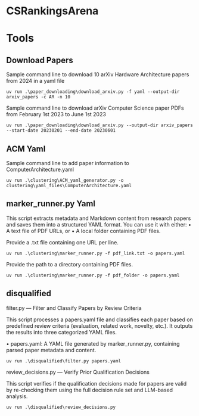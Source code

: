 # CSRankingsArena


# Tools

## Download Papers

Sample command line to download 10 arXiv Hardware Architecture papers from 2024 in a yaml file

```
uv run .\paper_downloading\download_arxiv.py -f yaml --output-dir arxiv_papers -c AR -n 10
```

Sample command line to download arXiv Computer Science paper PDFs from February 1st 2023 to June 1st 2023

```
uv run .\paper_downloading\download_arxiv.py --output-dir arxiv_papers --start-date 20230201 --end-date 20230601
```

## ACM Yaml

Sample command line to add paper information to ComputerArchitecture.yaml

```
uv run .\clustering\ACM_yaml_generator.py -o clustering\yaml_files\ComputerArchitecture.yaml
```

## marker_runner.py Yaml

This script extracts metadata and Markdown content from research papers and saves them into a structured YAML format. You can use it with either:
	•	A text file of PDF URLs, or
	•	A local folder containing PDF files.

Provide a .txt file containing one URL per line.

```
uv run .\clustering\marker_runner.py -f pdf_link.txt -o papers.yaml
```

Provide the path to a directory containing PDF files.

```
uv run .\clustering\marker_runner.py -f pdf_folder -o papers.yaml
```

## disqualified

filter.py — Filter and Classify Papers by Review Criteria

This script processes a papers.yaml file and classifies each paper based on predefined review criteria (evaluation, related work, novelty, etc.). It outputs the results into three categorized YAML files.

•	papers.yaml: A YAML file generated by marker_runner.py, containing parsed paper metadata and content.

```
uv run .\disqualified\filter.py papers.yaml
```

review_decisions.py — Verify Prior Qualification Decisions

This script verifies if the qualification decisions made for papers are valid by re-checking them using the full decision rule set and LLM-based analysis.

```
uv run .\disqualified\review_decisions.py
```
